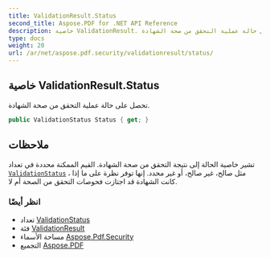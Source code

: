 ```yaml
---
title: ValidationResult.Status
second_title: Aspose.PDF for .NET API Reference
description: خاصية ValidationResult. تحصل على حالة عملية التحقق من صحة الشهادة
type: docs
weight: 20
url: /ar/net/aspose.pdf.security/validationresult/status/
---
```

## خاصية ValidationResult.Status

تحصل على حالة عملية التحقق من صحة الشهادة.

```csharp
public ValidationStatus Status { get; }
```

## ملاحظات

تشير خاصية الحالة إلى نتيجة التحقق من صحة الشهادة. القيم الممكنة محددة في تعداد [`ValidationStatus`](../../validationstatus/) ، مثل صالح، غير صالح، أو غير محدد. إنها توفر نظرة على ما إذا كانت الشهادة قد اجتازت فحوصات التحقق من الصحة أم لا.

### انظر أيضًا

* تعداد [ValidationStatus](../../validationstatus/)
* فئة [ValidationResult](../)
* مساحة الأسماء [Aspose.Pdf.Security](../../../aspose.pdf.security/)
* التجميع [Aspose.PDF](../../../)